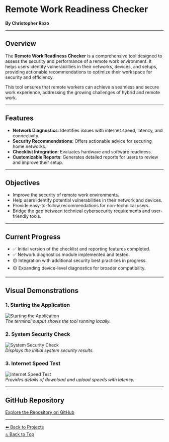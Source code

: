 # Remote Work Readiness Checker

**By Christopher Razo**

---

## Overview

The **Remote Work Readiness Checker** is a comprehensive tool designed to assess the security and performance of a remote work environment. It helps users identify vulnerabilities in their networks, devices, and setups, providing actionable recommendations to optimize their workspace for security and efficiency.

This tool ensures that remote workers can achieve a seamless and secure work experience, addressing the growing challenges of hybrid and remote work.

---

## Features

- **Network Diagnostics**: Identifies issues with internet speed, latency, and connectivity.
- **Security Recommendations**: Offers actionable advice for securing home networks.
- **Checklist Integration**: Evaluates hardware and software readiness.
- **Customizable Reports**: Generates detailed reports for users to review and improve their setup.

---

## Objectives

- Improve the security of remote work environments.
- Help users identify potential vulnerabilities in their network and devices.
- Provide easy-to-follow recommendations for non-technical users.
- Bridge the gap between technical cybersecurity requirements and user-friendly tools.

---

## Current Progress

- ✅ Initial version of the checklist and reporting features completed.
- ✅ Network diagnostics module implemented and tested.
- 🟡 Integration with additional security best practices in progress.
- 🟡 Expanding device-level diagnostics for broader compatibility.

---

## Visual Demonstrations

### **1. Starting the Application**
![Starting the Application](../assets/images/remote-work-readiness-start.png)  
*The terminal output shows the tool running locally.*

### **2. System Security Check**
![System Security Check](../assets/images/remote-work-readiness-security-check.png)  
*Displays the initial system security results.*

### **3. Internet Speed Test**
![Internet Speed Test](../assets/images/remote-work-readiness-speed-test.png)  
*Provides details of download and upload speeds with latency.*

---

## GitHub Repository

[Explore the Repository on GitHub](https://github.com/c-razo/remote-work-readiness-checker)

---

[⬅️ Back to Projects](../README.md)  
[🔝 Back to Top](#remote-work-readiness-checker)

